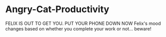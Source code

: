 # Angry-Cat-Productivity

FELIX IS OUT TO GET YOU. PUT YOUR PHONE DOWN NOW
Felix's mood changes based on whether you complete your work or not... beware!
